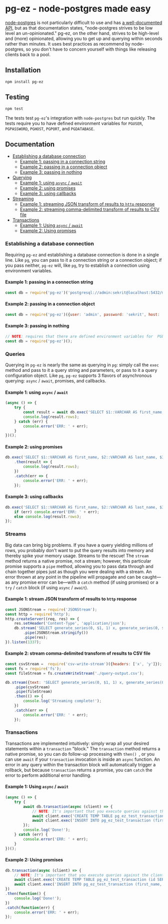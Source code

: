 
# pg-ez - node-postgres made easy
[node-postgres](https://github.com/brianc/node-postgres) is not particularly difficult to use and has [a well-documented API](https://node-postgres.com), but as that documentation states, "node-postgres strives to be low level an un-opinionated." pg-ez, on the other hand, strives to be high-level and (more) opinionated, allowing you to get up and querying within seconds rather than minutes. It uses best practices as recommend by node-postgres, so you don't have to concern yourself with things like releasing clients back to a pool. 

## Installation

`npm install pg-ez`

## Testing

`npm test`

The tests test `pg-ez`'s integration with `node-postgres` but run quickly. The tests require you to have defined environment variables for `PGUSER`, `PGPASSWORD`, `PGHOST`, `PGPORT`, and `PGDATABASE`.

## Documentation

* [Establishing a database connection](#connection)
  * [Example 1: passing in a connection string](#connection-ex1)
  * [Example 2: passing in a connection object](#connection-ex2)
  * [Example 3: passing in nothing](#connection-ex3)
* [Querying](#querying)
  * [Example 1: using `async` / `await`](#querying-ex1)
  * [Example 2: using promises](#querying-ex2)
  * [Example 3: using callbacks](#querying-ex3)
* [Streaming](#streams)
  * [Example 1: streaming JSON transform of results to `http` response](#streams-ex1)
  * [Example 2: streaming comma-delimited transform of results to CSV file](#streams-ex2)
* [Transactions](#transactions)
  * [Example 1: Using `async` / `await`](#transactions-ex1)
  * [Example 2: Using promises](#transactions-ex2)

<a name="connection" />

### Establishing a database connection
Requiring `pg-ez` and establishing a database connection is done in a single line. Like `pg`, you can pass to it a connection string or a connection object; if you pass neither, `pg-ez` will, like `pg`, try to establish a connection using environment variables.

<a name="connection-ex1" />

#### Example 1: passing in a connection string
```javascript
const db = require('pg-ez')('postgresql://admin:sekrit@localhost:5432/mydb');
```

<a name="connection-ex2" />

#### Example 2: passing in a connection object
```javascript
const db = require('pg-ez')({user: 'admin', password: 'sekrit', host: 'localhost', port: 5432, database: 'mydb'});
```

<a name="connection-ex3" />

#### Example 3: passing in nothing 
```javascript
// NOTE: requires that there are defined environment variables for  PGUSER, PGPASSWORD, PGHOST, PGPORT, and PGDATABASE
const db = require('pg-ez')();
```

<a name="querying" />

### Queries
Querying in `pg-ez` is nearly the same as querying in `pg`: simply call the `exec` method and pass to it a query string and parameters, or pass to it a query configuration object. Like `pg`, `pg-ez` supports 3 flavors of asynchronous querying: `async` / `await`, promises, and callbacks. 

<a name="querying-ex1" />

#### Example 1: using `async` / `await`
```javascript
(async () => {
	try {
		const result = await db.exec('SELECT $1::VARCHAR AS first_name, $2::VARCHAR AS last_name, $3::INT AS age', ['Peter', 'Gibbons', 32]);
		console.log(result.rows);
	} catch (err) {
		console.error('ERR: ' + err);
	}
})();
```
<a name="querying-ex2" />

#### Example 2: using promises
```javascript
db.exec('SELECT $1::VARCHAR AS first_name, $2::VARCHAR AS last_name, $3::INT AS age', ['Peter', 'Gibbons', 32])
	.then(result => {
		console.log(result.rows);
	})
	.catch(err => {
		console.error('ERR: ' + err);
	});
```

<a name="querying-ex3" />

#### Example 3: using callbacks
```javascript
db.exec('SELECT $1::VARCHAR AS first_name, $2::VARCHAR AS last_name, $3::INT AS age', ['Peter', 'Gibbons', 32], (err, result) => {
	if (err) console.error('ERR: ' + err);
	else console.log(result.rows);
});
```

<a name="streams" />

### Streams
Big data can bring big problems. If you have a query yielding millions of rows, you probably don't want to put the query results into memory and thereby spike your memory usage. Streams to the rescue! The `stream` method returns a native promise, not a stream; however, this particular promise supports a `pipe` method, allowing you to pass data through and chain together pipes just as though you were dealing with a stream. An error thrown at any point in the pipeline will propagate and can be caught&mdash;as any promise error can be&mdash;with a `catch` method (if using promises) or a `try` / `catch` block (if using `async` / `await`). 

<a name="streams-ex1" />

#### Example 1: stream JSON transform of results to `http` response
```javascript
const JSONStream = require('JSONStream');
const http = require('http');
http.createServer((req, res) => {
	res.setHeader('Content-Type', 'application/json');
	db.stream('SELECT generate_series(0, $1, 1) x, generate_series(0, $1, 2) y', [1000])
		.pipe(JSONStream.stringify())
		.pipe(res);
}).listen(1337);
```

<a name="streams-ex2" />

#### Example 2: stream comma-delimited transform of results to CSV file
```javascript
const csvStream =  require('csv-write-stream')({headers: ['x', 'y']});
const fs = require('fs');
const fileStream = fs.createWriteStream('./query-output.csv');

db.stream({text: 'SELECT generate_series(0, $1, 1) x, generate_series(0, $1, 2) y', values: [1000], rowMode: 'array'})
	.pipe(csvStream)
	.pipe(fileStream)
	.then(() => {
		console.log('Streaming complete!');
	})
	.catch(err => {
		console.error('ERR: ' + err);
	});
```

<a name="transactions" />

### Transactions

Transactions are implemented intuitively: simply wrap all your desired statements within a `transaction` "block." The `transaction` method returns a native promise, so you can do follow-up processing with `then() `, or you can use `await` if your `transaction` invocation is inside an `async` function. An error in any query within the transaction block will automatically trigger a rollback, but because `transaction` returns a promise, you can `catch` the error to perform additional error handling.

<a name="transactions-ex1" />

#### Example 1: Using `async` / `await`
```javascript
(async () => {
	try {
		await db.transaction(async (client) => {
			// NOTE: It's important that you execute queries against the client passed in as the lone argument to this callback function
			await client.exec('CREATE TEMP TABLE pg_ez_test_transaction (id SERIAL, first_name VARCHAR(255), last_name VARCHAR(255))');
			await client.exec('INSERT INTO pg_ez_test_transaction (first_name, last_name)  VALUES ($1, $2)', ['Michael', 'Bolton']);
		});
		console.log('Done!');
	} catch (err) {
		console.error('ERR: ' + err);
	}
})();
```

<a name="transactions-ex2" />

#### Example 2: Using promises
```javascript
db.transaction(async (client) => {
	// NOTE: It's important that you execute queries against the client passed in as the lone argument to this callback function
	await client.exec('CREATE TEMP TABLE pg_ez_test_transaction (id SERIAL, first_name VARCHAR(255), last_name VARCHAR(255))');
	await client.exec('INSERT INTO pg_ez_test_transaction (first_name, last_name)  VALUES ($1, $2)', ['Michael', 'Bolton']);
})
.then(function() {
	console.log('Done!');
})
.catch(function(err) {
	console.error('ERR: ' + err);
});
```

